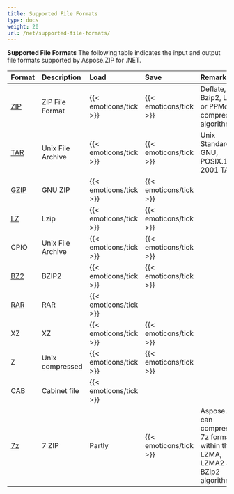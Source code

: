 ```yaml
---
title: Supported File Formats
type: docs
weight: 20
url: /net/supported-file-formats/
---
```


**Supported File Formats**
The following table indicates the input and output file formats supported by Aspose.ZIP for .NET.

|**Format**|**Description**|**Load**|**Save**|**Remarks**|
| :- | :- | :- | :- | :- |
|[ZIP](https://docs.fileformat.com/compression/zip/)|ZIP File Format|{{< emoticons/tick >}}|{{< emoticons/tick >}}|Deflate, Bzip2, LZMA or PPMd compression algorithms.|
|[TAR](https://docs.fileformat.com/compression/tar/)|Unix File Archive|{{< emoticons/tick >}}|{{< emoticons/tick >}}|Unix Standard, GNU, POSIX.1-2001 TAR|
|[GZIP](https://docs.fileformat.com/compression/gz/)|GNU ZIP|{{< emoticons/tick >}}|{{< emoticons/tick >}}| |
|[LZ](https://docs.fileformat.com/compression/lz/)|Lzip|{{< emoticons/tick >}}|{{< emoticons/tick >}}| |
|CPIO|Unix File Archive|{{< emoticons/tick >}}|{{< emoticons/tick >}}| |
|[BZ2](https://docs.fileformat.com/compression/bz2/)|BZIP2|{{< emoticons/tick >}}|{{< emoticons/tick >}}| |
|[RAR](https://docs.fileformat.com/compression/rar/)|RAR|{{< emoticons/tick >}}| | |
|XZ|XZ|{{< emoticons/tick >}}|{{< emoticons/tick >}}| |
|Z|Unix compressed|{{< emoticons/tick >}}|{{< emoticons/tick >}}| |
|CAB|Cabinet file|{{< emoticons/tick >}}| | |
|[7z](https://docs.fileformat.com/compression/7z/)|7 ZIP|Partly|{{< emoticons/tick >}}|Aspose.ZIP can compress to 7z format within the LZMA, LZMA2 and BZip2 algorithms.|

